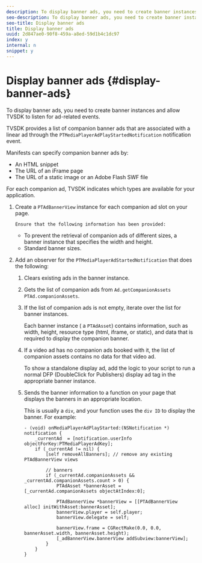 ```yaml
---
description: To display banner ads, you need to create banner instances and allow TVSDK to listen for ad-related events.
seo-description: To display banner ads, you need to create banner instances and allow TVSDK to listen for ad-related events.
seo-title: Display banner ads
title: Display banner ads
uuid: 2d847ae0-90f8-459a-a8ed-59d1b4c1dc97
index: y
internal: n
snippet: y
---
```


# Display banner ads {#display-banner-ads}

To display banner ads, you need to create banner instances and allow TVSDK to listen for ad-related events.

TVSDK provides a list of companion banner ads that are associated with a linear ad through the `PTMediaPlayerAdPlayStartedNotification` notification event.

Manifests can specify companion banner ads by:

* An HTML snippet 
* The URL of an iFrame page 
* The URL of a static image or an Adobe Flash SWF file

For each companion ad, TVSDK indicates which types are available for your application. 

1. Create  a `PTAdBannerView`  instance for each companion ad slot on your page.

       Ensure that the following information has been provided:

    * To prevent the retrieval of companion ads of different sizes, a banner instance that specifies the width and height. 
    * Standard banner sizes.

1. Add an observer for the `PTMediaPlayerAdStartedNotification` that does the following:
   1. Clears existing ads in the banner instance.
   1. Gets the list of companion ads from `Ad.getCompanionAssets` `PTAd.companionAssets`.
   1. If the list of companion ads is not empty, iterate over the list for banner instances.
   
      Each banner instance ( a `PTAdAsset`) contains information, such as width, height, resource type (html, iframe, or static), and data that is required to display the companion banner.   
   1. If a video ad has no companion ads booked with it, the list of companion assets contains no data for that video ad.
   
      To show a standalone display ad, add the logic to your script to run a normal DFP (DoubleClick for Publishers) display ad tag in the appropriate banner instance.   
   1. Sends the banner information to a function on your page that displays the banners in an appropriate location.
   
      This is usually a `div`, and your function uses the `div ID` to display the banner. For example:

      ```   
      - (void) onMediaPlayerAdPlayStarted:(NSNotification *) notification { 
          _currentAd  = [notification.userInfo  objectForKey:PTMediaPlayerAdKey];  
          if (_currentAd != nil) { 
              [self removeAllBanners]; // remove any existing PTAdBannerView views 
       
              // banners 
              if (_currentAd.companionAssets && _currentAd.companionAssets.count > 0) { 
                  PTAdAsset *bannerAsset = [_currentAd.companionAssets objectAtIndex:0]; 
       
                  PTAdBannerView *bannerView = [[PTAdBannerView alloc] initWithAsset:bannerAsset];  
                  bannerView.player = self.player; 
                  bannerView.delegate = self; 
       
                  bannerView.frame = CGRectMake(0.0, 0.0, bannerAsset.width, bannerAsset.height);  
                  [_adBannerView.bannerView addSubview:bannerView]; 
              } 
          } 
      }
      ```